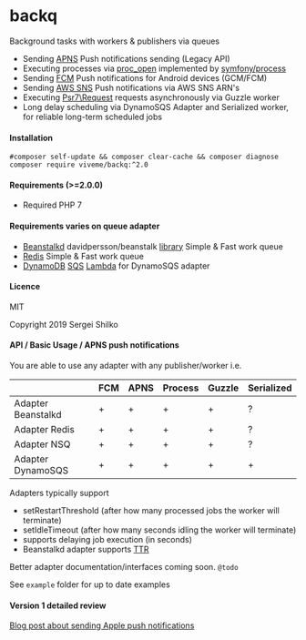 backq
=====

Background tasks with workers &amp; publishers via queues

* Sending [APNS](https://developer.apple.com/library/ios/documentation/NetworkingInternet/Conceptual/RemoteNotificationsPG/Chapters/ApplePushService.html#//apple_ref/doc/uid/TP40008194-CH100-SW9) Push notifications sending (Legacy API)
* Executing processes via [proc_open](http://php.net/manual/en/function.proc-open.php) implemented by [symfony/process](http://symfony.com/doc/current/components/process.html)
* Sending [FCM](https://firebase.google.com/docs/cloud-messaging) Push notifications for Android devices (GCM/FCM)
* Sending [AWS SNS](https://aws.amazon.com/sns/) Push notifications via AWS SNS ARN's
* Executing [Psr7\Request](https://www.php-fig.org/psr/psr-7/) requests asynchronously via Guzzle worker
* Long delay scheduling via DynamoSQS Adapter and Serialized worker, for reliable long-term scheduled jobs 

#### Installation
```
#composer self-update && composer clear-cache && composer diagnose
composer require viveme/backq:^2.0
```

#### Requirements (>=2.0.0)

* Required PHP 7

#### Requirements varies on queue adapter

* [Beanstalkd](https://github.com/kr/beanstalkd/blob/master/doc/protocol.txt) davidpersson/beanstalk [library](https://github.com/davidpersson/beanstalk) Simple & Fast work queue 
* [Redis](https://redis.io) Simple & Fast work queue
* [DynamoDB](https://aws.amazon.com/dynamodb/) [SQS](https://aws.amazon.com/sqs/) [Lambda](https://aws.amazon.com/lambda/) for DynamoSQS adapter

#### Licence
MIT

Copyright 2019 Sergei Shilko

#### API / Basic Usage / APNS push notifications

You are able to use any adapter with any publisher/worker i.e.

|   |FCM|APNS|Process|Guzzle|Serialized|
|----|---|---|---|---|---|
| Adapter Beanstalkd   | +  | +  | +  | +  | ?  |
| Adapter Redis        | +  | +  | +  | +  | ?  |
| Adapter NSQ          | +  | +  | +  | +  | ?  |
| Adapter DynamoSQS    | +  | +  | +  | +  | +  |

Adapters typically support
* setRestartThreshold (after how many processed jobs the worker will terminate)
* setIdleTimeout (after how many seconds idling the worker will terminate)
* supports delaying job execution (in seconds)
* Beanstalkd adapter supports [TTR](https://github.com/beanstalkd/beanstalkd/wiki/FAQ)

Better adapter documentation/interfaces coming soon. `@todo`

See `example` folder for up to date examples

#### Version 1 detailed review

[Blog post about sending Apple push notifications](http://moar.sshilko.com/2014/09/09/APNS-Workers/) 

